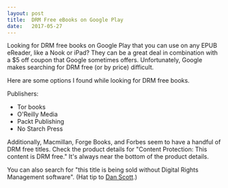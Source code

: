 ```yaml
---
layout: post
title:  DRM Free eBooks on Google Play
date:   2017-05-27
---
```


Looking for DRM free books on Google Play that you can use on any EPUB eReader, like a Nook or iPad?  They can be a great deal in combination with a $5 off coupon that Google sometimes offers.  Unfortunately, Google makes searching for DRM free (or by price) difficult.

Here are some options I found while looking for DRM free books.

Publishers:

* Tor books
* O'Reilly Media
* Packt Publishing
* No Starch Press

Additionally, Macmillan, Forge Books, and Forbes seem to have a handful of DRM free titles. Check the product details for "Content Protection: This content is DRM free."  It's always near the bottom of the product details. 

You can also search for "this title is being sold without Digital Rights Management software". (Hat tip to [Dan Scott](https://coffeecode.net/finding-drm-free-books-on-the-google-play-store.html).)
